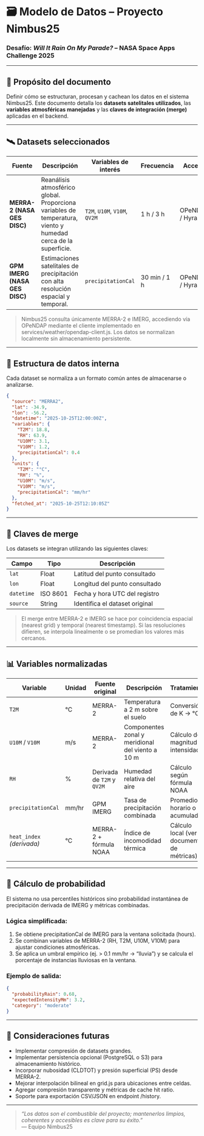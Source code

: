 

# 🗃️ Modelo de Datos – Proyecto Nimbus25  
### Desafío: *Will It Rain On My Parade?* – NASA Space Apps Challenge 2025

---

## 🎯 Propósito del documento

Definir cómo se estructuran, procesan y cachean los datos en el sistema Nimbus25.
Este documento detalla los **datasets satelitales utilizados**, las **variables atmosféricas manejadas** y las **claves de integración (merge)** aplicadas en el backend.

---

## 🛰️ Datasets seleccionados

| Fuente                        | Descripción                                                                                                   | Variables de interés          | Frecuencia   | Acceso          |
| ----------------------------- | ------------------------------------------------------------------------------------------------------------- | ----------------------------- | ------------ | --------------- |
| **MERRA-2 (NASA GES DISC)**   | Reanálisis atmosférico global. Proporciona variables de temperatura, viento y humedad cerca de la superficie. | `T2M`, `U10M`, `V10M`, `QV2M` | 1 h / 3 h    | OPeNDAP / Hyrax |
| **GPM IMERG (NASA GES DISC)** | Estimaciones satelitales de precipitación con alta resolución espacial y temporal.                            | `precipitationCal`            | 30 min / 1 h | OPeNDAP / Hyrax |

> Nimbus25 consulta únicamente MERRA-2 e IMERG, accediendo vía OPeNDAP mediante el cliente implementado en services/weather/opendap-client.js.
> Los datos se normalizan localmente sin almacenamiento persistente.

---

## 🧩 Estructura de datos interna

Cada dataset se normaliza a un formato común antes de almacenarse o analizarse.

```json
{
  "source": "MERRA2",
  "lat": -34.9,
  "lon": -56.2,
  "datetime": "2025-10-25T12:00:00Z",
  "variables": {
    "T2M": 18.8,
    "RH": 63.9,
    "U10M": 3.1,
    "V10M": 1.2,
    "precipitationCal": 0.4
  },
  "units": {
    "T2M": "°C",
    "RH": "%",
    "U10M": "m/s",
    "V10M": "m/s",
    "precipitationCal": "mm/hr"
  },
  "fetched_at": "2025-10-25T12:10:05Z"
}
```

---

## 🔑 Claves de merge

Los datasets se integran utilizando las siguientes claves:

| Campo      | Tipo     | Descripción                    |
| ---------- | -------- | ------------------------------ |
| `lat`      | Float    | Latitud del punto consultado   |
| `lon`      | Float    | Longitud del punto consultado  |
| `datetime` | ISO 8601 | Fecha y hora UTC del registro  |
| `source`   | String   | Identifica el dataset original |

> El merge entre MERRA-2 e IMERG se hace por coincidencia espacial (nearest grid) y temporal (nearest timestamp).
> Si las resoluciones difieren, se interpola linealmente o se promedian los valores más cercanos.

---

## 📊 Variables normalizadas

| Variable                  | Unidad | Fuente original            | Descripción                                      | Tratamiento                               |
| ------------------------- | ------ | -------------------------- | ------------------------------------------------ | ----------------------------------------- |
| `T2M`                     | °C     | MERRA-2                    | Temperatura a 2 m sobre el suelo                 | Conversión de K → °C                      |
| `U10M` / `V10M`           | m/s    | MERRA-2                    | Componentes zonal y meridional del viento a 10 m | Cálculo de magnitud e intensidad          |
| `RH`                      | %      | Derivada de `T2M` y `QV2M` | Humedad relativa del aire                        | Cálculo según fórmula NOAA                |
| `precipitationCal`        | mm/hr  | GPM IMERG                  | Tasa de precipitación combinada                  | Promedio horario o acumulado              |
| `heat_index` *(derivada)* | °C     | MERRA-2 + fórmula NOAA     | Índice de incomodidad térmica                    | Cálculo local (ver documento de métricas) |

---

## 🧮 Cálculo de probabilidad

El sistema no usa percentiles históricos sino probabilidad instantánea de precipitación derivada de IMERG y métricas combinadas.

### Lógica simplificada:

1. Se obtiene precipitationCal de IMERG para la ventana solicitada (hours).
2. Se combinan variables de MERRA-2 (RH, T2M, U10M, V10M) para ajustar condiciones atmosféricas.
3. Se aplica un umbral empírico (ej. > 0.1 mm/hr → “lluvia”) y se calcula el porcentaje de instancias lluviosas en la ventana.

### Ejemplo de salida:

```json
{
  "probabilityRain": 0.68,
  "expectedIntensityMm": 3.2,
  "category": "moderate"
}
```
---

## 🧭 Consideraciones futuras

- Implementar compresión de datasets grandes.
- Implementar persistencia opcional (PostgreSQL o S3) para almacenamiento histórico.
- Incorporar nubosidad (CLDTOT) y presión superficial (PS) desde MERRA-2.
- Mejorar interpolación bilineal en grid.js para ubicaciones entre celdas.
- Agregar compresión transparente y métricas de cache hit ratio.
- Soporte para exportación CSV/JSON en endpoint /history.

---

> *“Los datos son el combustible del proyecto; mantenerlos limpios, coherentes y accesibles es clave para su éxito.”*  
> — Equipo Nimbus25
